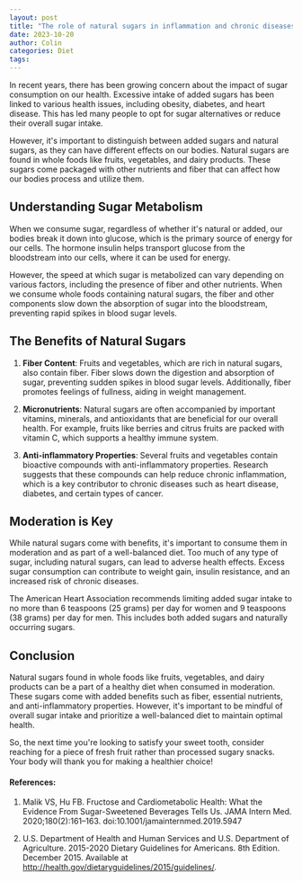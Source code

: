 ```yaml
---
layout: post
title: "The role of natural sugars in inflammation and chronic diseases"
date: 2023-10-20
author: Colin
categories: Diet
tags: 
---
```


In recent years, there has been growing concern about the impact of sugar consumption on our health. Excessive intake of added sugars has been linked to various health issues, including obesity, diabetes, and heart disease. This has led many people to opt for sugar alternatives or reduce their overall sugar intake.

However, it's important to distinguish between added sugars and natural sugars, as they can have different effects on our bodies. Natural sugars are found in whole foods like fruits, vegetables, and dairy products. These sugars come packaged with other nutrients and fiber that can affect how our bodies process and utilize them.

## Understanding Sugar Metabolism

When we consume sugar, regardless of whether it's natural or added, our bodies break it down into glucose, which is the primary source of energy for our cells. The hormone insulin helps transport glucose from the bloodstream into our cells, where it can be used for energy.

However, the speed at which sugar is metabolized can vary depending on various factors, including the presence of fiber and other nutrients. When we consume whole foods containing natural sugars, the fiber and other components slow down the absorption of sugar into the bloodstream, preventing rapid spikes in blood sugar levels.

## The Benefits of Natural Sugars

1. **Fiber Content**: Fruits and vegetables, which are rich in natural sugars, also contain fiber. Fiber slows down the digestion and absorption of sugar, preventing sudden spikes in blood sugar levels. Additionally, fiber promotes feelings of fullness, aiding in weight management.

2. **Micronutrients**: Natural sugars are often accompanied by important vitamins, minerals, and antioxidants that are beneficial for our overall health. For example, fruits like berries and citrus fruits are packed with vitamin C, which supports a healthy immune system.

3. **Anti-inflammatory Properties**: Several fruits and vegetables contain bioactive compounds with anti-inflammatory properties. Research suggests that these compounds can help reduce chronic inflammation, which is a key contributor to chronic diseases such as heart disease, diabetes, and certain types of cancer.

## Moderation is Key

While natural sugars come with benefits, it's important to consume them in moderation and as part of a well-balanced diet. Too much of any type of sugar, including natural sugars, can lead to adverse health effects. Excess sugar consumption can contribute to weight gain, insulin resistance, and an increased risk of chronic diseases.

The American Heart Association recommends limiting added sugar intake to no more than 6 teaspoons (25 grams) per day for women and 9 teaspoons (38 grams) per day for men. This includes both added sugars and naturally occurring sugars.

## Conclusion

Natural sugars found in whole foods like fruits, vegetables, and dairy products can be a part of a healthy diet when consumed in moderation. These sugars come with added benefits such as fiber, essential nutrients, and anti-inflammatory properties. However, it's important to be mindful of overall sugar intake and prioritize a well-balanced diet to maintain optimal health.

So, the next time you're looking to satisfy your sweet tooth, consider reaching for a piece of fresh fruit rather than processed sugary snacks. Your body will thank you for making a healthier choice!

#### References:

1. Malik VS, Hu FB. Fructose and Cardiometabolic Health: What the Evidence From Sugar-Sweetened Beverages Tells Us. JAMA Intern Med. 2020;180(2):161–163. doi:10.1001/jamainternmed.2019.5947

2. U.S. Department of Health and Human Services and U.S. Department of Agriculture. 2015-2020 Dietary Guidelines for Americans. 8th Edition. December 2015. Available at http://health.gov/dietaryguidelines/2015/guidelines/.